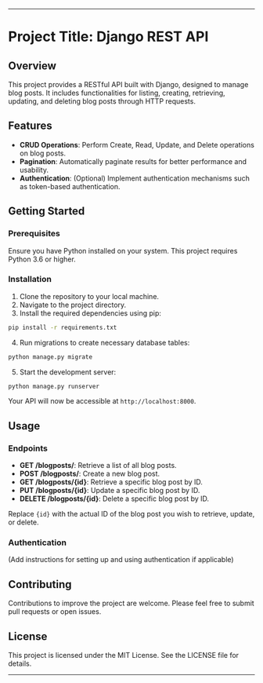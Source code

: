 ---

# Project Title: Django REST API

## Overview

This project provides a RESTful API built with Django, designed to manage blog posts. It includes functionalities for listing, creating, retrieving, updating, and deleting blog posts through HTTP requests.

## Features

- **CRUD Operations**: Perform Create, Read, Update, and Delete operations on blog posts.
- **Pagination**: Automatically paginate results for better performance and usability.
- **Authentication**: (Optional) Implement authentication mechanisms such as token-based authentication.

## Getting Started

### Prerequisites

Ensure you have Python installed on your system. This project requires Python 3.6 or higher.

### Installation

1. Clone the repository to your local machine.
2. Navigate to the project directory.
3. Install the required dependencies using pip:

```bash
pip install -r requirements.txt
```

4. Run migrations to create necessary database tables:

```bash
python manage.py migrate
```

5. Start the development server:

```bash
python manage.py runserver
```

Your API will now be accessible at `http://localhost:8000`.

## Usage

### Endpoints

- **GET /blogposts/**: Retrieve a list of all blog posts.
- **POST /blogposts/**: Create a new blog post.
- **GET /blogposts/{id}**: Retrieve a specific blog post by ID.
- **PUT /blogposts/{id}**: Update a specific blog post by ID.
- **DELETE /blogposts/{id}**: Delete a specific blog post by ID.

Replace `{id}` with the actual ID of the blog post you wish to retrieve, update, or delete.

### Authentication

(Add instructions for setting up and using authentication if applicable)

## Contributing

Contributions to improve the project are welcome. Please feel free to submit pull requests or open issues.

## License

This project is licensed under the MIT License. See the LICENSE file for details.

---